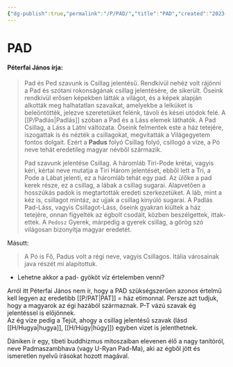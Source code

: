 ```yaml
---
{"dg-publish":true,"permalink":"/P/PAD/","title":"PAD","created":"2023-11-21T04:23","updated":"2024-05-16T00:45"}
---
```



# PAD

#### Péterfai János írja:

> Pad és Ped szavunk is Csillag jelentésű. Rendkívül nehéz volt rájönni a Pad és szótani rokonságának csillag jelentésére, de sikerült. Őseink rendkívül erősen képekben látták a világot, és a képek alapján alkották meg halhatatlan szavaikat, amelyekbe a lelküket is beleöntötték, jelezve szeretetüket felénk, távoli és kései utódok felé. A [[P/Padlás\|Padlás]] szóban a Pad és a Láss elemek láthatók. A Pad Csillag, a Láss a Látni változata. Őseink felmentek este a ház tetejére, iszogattak is és nézték a csillagokat, megvitatták a Világegyetem fontos dolgait. Ezért a **Padus** folyó Csillag folyó, csillogó a vize, a Pó neve tehát eredetileg magyar névből származik.  
>
> Pad szavunk jelentése Csillag. A háromláb Tiri-Pode krétai, vagyis kéri, kértai neve mutatja a Tiri Három jelentését, ebből lett a Tri, a Pode a Lábat jelenti, ez a háromláb tehát egy pad. Az ülőke a pad kerek része, ez a csillag, a lábak a csillag sugarai. Alapvetően a hosszúkás padok is megtartották eredeti szerkezetüket. A láb, mint a kéz is, csillagot mintáz, az ujjak a csillag kinyúló sugarai. A Padlás Pad-Láss, vagyis Csillagot-Láss, őseink gyakran kiültek a ház tetejére, onnan figyelték az égbolt csodáit, közben beszélgettek, ittak-ettek. A `Pedosz` Gyerek, márpedig a gyerek csillag, a görög szó világosan bizonyítja magyar eredetét.  

Másutt:  
> A Pó is Fő, Padus volt a régi neve, vagyis Csillagos. Itália városainak java részét mi alapítottuk.  
- Lehetne akkor a pad- gyököt víz értelemben venni?

Arról itt Péterfai János nem ír, hogy a PAD szükségszerűen azonos értelmű kell legyen az eredetibb [[P/PAT\|PAT]] = ház etimonnal. Persze azt tudjuk, hogy a magyarok az égi hazából származnak. P-T vázú szavak ég jelentéssel is előjönnek.  
Az ég vize pedig a Tejút, ahogy a csillag jelentésű szavak (lásd [[H/Hugya\|hugya]], [[H/Húgy\|húgy]]) egyben vizet is jelenthetnek.  

Däniken ír egy, tibeti buddhizmus mítoszaiban elevenen élő a nagy tanítóról, neve Padmaszambhava (vagy U-Ryan Pad-Ma), aki az égből jött és ismeretlen nyelvű írásokat hozott magával.  